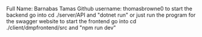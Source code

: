 Full Name: Barnabas Tamas
Github username: thomasbrowne0
to start the backend go into cd ./server/API and "dotnet run" or just run the program for the swagger website
to start the frontend go into cd ./client/dmpfrontend/src and "npm run dev"
